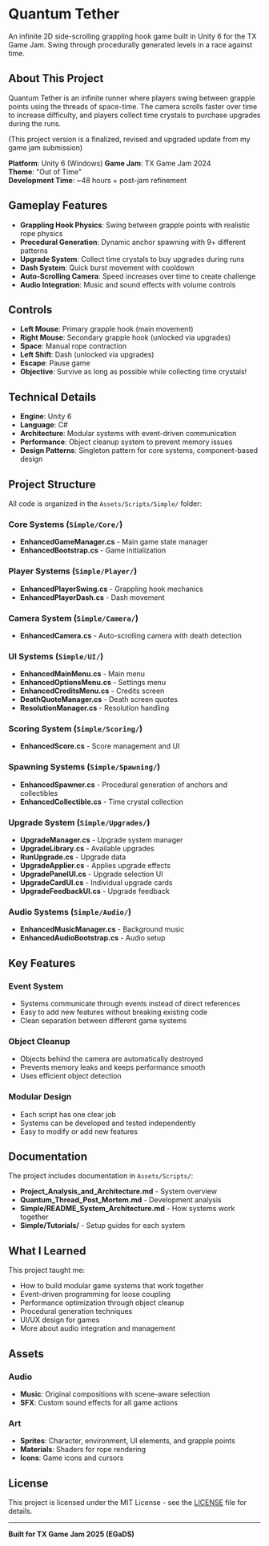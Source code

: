 # Quantum Tether

An infinite 2D side-scrolling grappling hook game built in Unity 6 for the TX Game Jam. Swing through procedurally generated levels in a race against time.

## About This Project

Quantum Tether is an infinite runner where players swing between grapple points using the threads of space-time. The camera scrolls faster over time to increase difficulty, and players collect time crystals to purchase upgrades during the runs. 

(This project version is a finalized, revised and upgraded update from my game jam submission)

**Platform**: Unity 6 (Windows)
**Game Jam**: TX Game Jam 2024  
**Theme**: "Out of Time"  
**Development Time**: ~48 hours + post-jam refinement

## Gameplay Features

- **Grappling Hook Physics**: Swing between grapple points with realistic rope physics
- **Procedural Generation**: Dynamic anchor spawning with 9+ different patterns
- **Upgrade System**: Collect time crystals to buy upgrades during runs
- **Dash System**: Quick burst movement with cooldown
- **Auto-Scrolling Camera**: Speed increases over time to create challenge
- **Audio Integration**: Music and sound effects with volume controls

## Controls

- **Left Mouse**: Primary grapple hook (main movement)
- **Right Mouse**: Secondary grapple hook (unlocked via upgrades)
- **Space**: Manual rope contraction
- **Left Shift**: Dash (unlocked via upgrades)
- **Escape**: Pause game
- **Objective**: Survive as long as possible while collecting time crystals!

## Technical Details

- **Engine**: Unity 6
- **Language**: C#
- **Architecture**: Modular systems with event-driven communication
- **Performance**: Object cleanup system to prevent memory issues
- **Design Patterns**: Singleton pattern for core systems, component-based design

## Project Structure

All code is organized in the `Assets/Scripts/Simple/` folder:

### Core Systems (`Simple/Core/`)
- **EnhancedGameManager.cs** - Main game state manager
- **EnhancedBootstrap.cs** - Game initialization

### Player Systems (`Simple/Player/`)
- **EnhancedPlayerSwing.cs** - Grappling hook mechanics
- **EnhancedPlayerDash.cs** - Dash movement

### Camera System (`Simple/Camera/`)
- **EnhancedCamera.cs** - Auto-scrolling camera with death detection

### UI Systems (`Simple/UI/`)
- **EnhancedMainMenu.cs** - Main menu
- **EnhancedOptionsMenu.cs** - Settings menu
- **EnhancedCreditsMenu.cs** - Credits screen
- **DeathQuoteManager.cs** - Death screen quotes
- **ResolutionManager.cs** - Resolution handling

### Scoring System (`Simple/Scoring/`)
- **EnhancedScore.cs** - Score management and UI

### Spawning Systems (`Simple/Spawning/`)
- **EnhancedSpawner.cs** - Procedural generation of anchors and collectibles
- **EnhancedCollectible.cs** - Time crystal collection

### Upgrade System (`Simple/Upgrades/`)
- **UpgradeManager.cs** - Upgrade system manager
- **UpgradeLibrary.cs** - Available upgrades
- **RunUpgrade.cs** - Upgrade data
- **UpgradeApplier.cs** - Applies upgrade effects
- **UpgradePanelUI.cs** - Upgrade selection UI
- **UpgradeCardUI.cs** - Individual upgrade cards
- **UpgradeFeedbackUI.cs** - Upgrade feedback

### Audio Systems (`Simple/Audio/`)
- **EnhancedMusicManager.cs** - Background music
- **EnhancedAudioBootstrap.cs** - Audio setup

## Key Features

### Event System
- Systems communicate through events instead of direct references
- Easy to add new features without breaking existing code
- Clean separation between different game systems

### Object Cleanup
- Objects behind the camera are automatically destroyed
- Prevents memory leaks and keeps performance smooth
- Uses efficient object detection

### Modular Design
- Each script has one clear job
- Systems can be developed and tested independently
- Easy to modify or add new features


## Documentation

The project includes documentation in `Assets/Scripts/`:
- **Project_Analysis_and_Architecture.md** - System overview
- **Quantum_Thread_Post_Mortem.md** - Development analysis
- **Simple/README_System_Architecture.md** - How systems work together
- **Simple/Tutorials/** - Setup guides for each system

## What I Learned

This project taught me:
- How to build modular game systems that work together
- Event-driven programming for loose coupling
- Performance optimization through object cleanup
- Procedural generation techniques
- UI/UX design for games
- More about audio integration and management

## Assets

### Audio
- **Music**: Original compositions with scene-aware selection
- **SFX**: Custom sound effects for all game actions

### Art
- **Sprites**: Character, environment, UI elements, and grapple points
- **Materials**: Shaders for rope rendering
- **Icons**: Game icons and cursors

## License

This project is licensed under the MIT License - see the [LICENSE](LICENSE) file for details.

---

**Built for TX Game Jam 2025 (EGaDS)**
